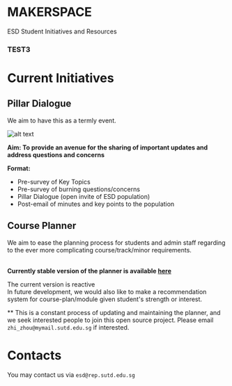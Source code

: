 # MAKERSPACE
ESD Student Initiatives and Resources 


### TEST3
# Current Initiatives

## Pillar Dialogue 

We aim to have this as a termly event.

![alt text](https://raw.githubusercontent.com/sl194/MAKER/master/abcd.jpg)

**Aim: To provide an avenue for the sharing of important updates and address questions and concerns**

**Format:**

* Pre-survey of Key Topics
* Pre-survey of burning questions/concerns
* Pillar Dialogue (open invite of ESD population)
* Post-email of minutes and key points to the population

## Course Planner

We aim to ease the planning process for students and admin staff regarding to the ever more complicating course/track/minor requirements.
<br><br>

**Currently stable version of the planner is available [here](https://course-planner.opensutd.org/)**

The current version is reactive<br>
In future development, we would also like to make a recommendation system for course-plan/module given student's strength or interest.

** This is a constant process of updating and maintaining the planner, and we seek interested people to join this open source project. Please email ```zhi_zhou@mymail.sutd.edu.sg``` if interested.

# Contacts

You may contact us via ```esd@rep.sutd.edu.sg```


